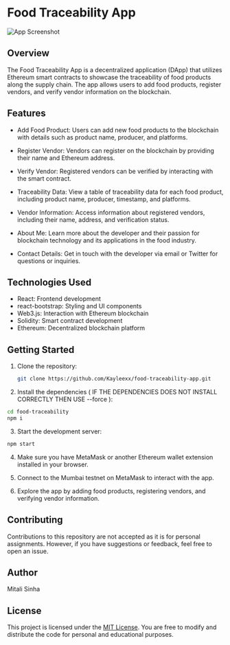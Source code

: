 # Food Traceability App

![App Screenshot](screenshot.png)

## Overview

The Food Traceability App is a decentralized application (DApp) that utilizes Ethereum smart contracts to showcase the traceability of food products along the supply chain. The app allows users to add food products, register vendors, and verify vendor information on the blockchain.

## Features

- Add Food Product: Users can add new food products to the blockchain with details such as product name, producer, and platforms.

- Register Vendor: Vendors can register on the blockchain by providing their name and Ethereum address.

- Verify Vendor: Registered vendors can be verified by interacting with the smart contract.

- Traceability Data: View a table of traceability data for each food product, including product name, producer, timestamp, and platforms.

- Vendor Information: Access information about registered vendors, including their name, address, and verification status.

- About Me: Learn more about the developer and their passion for blockchain technology and its applications in the food industry.

- Contact Details: Get in touch with the developer via email or Twitter for questions or inquiries.

## Technologies Used

- React: Frontend development
- react-bootstrap: Styling and UI components
- Web3.js: Interaction with Ethereum blockchain
- Solidity: Smart contract development
- Ethereum: Decentralized blockchain platform

## Getting Started

1. Clone the repository:

   ```bash
   git clone https://github.com/Kayleexx/food-traceability-app.git

2. Install the dependencies ( IF THE DEPENDENCIES DOES NOT INSTALL CORRECTLY THEN USE --force ):

```bash
cd food-traceability
npm i
```

3. Start the development server:

```bash
npm start
```

4. Make sure you have MetaMask or another Ethereum wallet extension installed in your browser.

5. Connect to the Mumbai testnet on MetaMask to interact with the app.

6. Explore the app by adding food products, registering vendors, and verifying vendor information.

## Contributing
Contributions to this repository are not accepted as it is for personal assignments. However, if you have suggestions or feedback, feel free to open an issue.

## Author
Mitali Sinha

## License
This project is licensed under the [MIT License](LICENSE). You are free to modify and distribute the code for personal and educational purposes.

